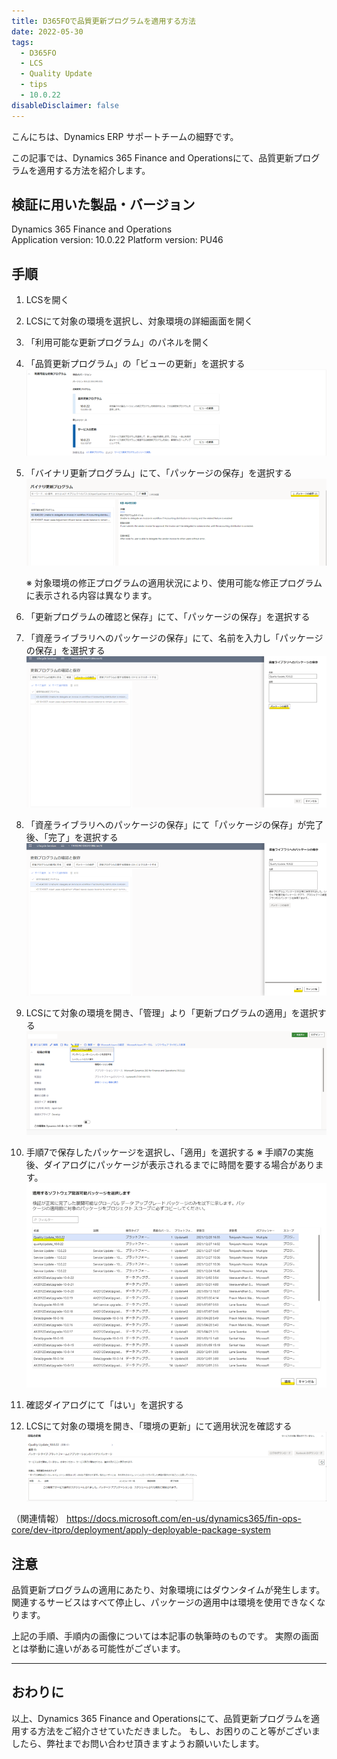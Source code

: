 ```yaml
---
title: D365FOで品質更新プログラムを適用する方法
date: 2022-05-30
tags:
  - D365FO
  - LCS
  - Quality Update
  - tips
  - 10.0.22
disableDisclaimer: false
---
```


こんにちは、Dynamics ERP サポートチームの細野です。

この記事では、Dynamics 365 Finance and Operationsにて、品質更新プログラムを適用する方法を紹介します。
<!-- more -->
## 検証に用いた製品・バージョン
Dynamics 365 Finance and Operations      
Application version: 10.0.22
Platform version: PU46

## 手順
1. LCSを開く
2. LCSにて対象の環境を選択し、対象環境の詳細画面を開く
3.  「利用可能な更新プログラム」のパネルを開く
4.  「品質更新プログラム」の「ビューの更新」を選択する
    ![](./apply-quality-update-d365fo/step4.png)

5. 「バイナリ更新プログラム」にて、「パッケージの保存」を選択する
   ![](./apply-quality-update-d365fo/step5.png)

    ※ 対象環境の修正プログラムの適用状況により、使用可能な修正プログラムに表示される内容は異なります。

6. 「更新プログラムの確認と保存」にて、「パッケージの保存」を選択する
7. 「資産ライブラリへのパッケージの保存」にて、名前を入力し「パッケージの保存」を選択する
    ![](./apply-quality-update-d365fo/step7.png)

8. 「資産ライブラリへのパッケージの保存」にて「パッケージの保存」が完了後、「完了」を選択する
    ![](./apply-quality-update-d365fo/step8.png)

9.  LCSにて対象の環境を開き、「管理」より「更新プログラムの適用」を選択する
    ![](./apply-quality-update-d365fo/step9.png)

10. 手順7で保存したパッケージを選択し、「適用」を選択する
※ 手順7の実施後、ダイアログにパッケージが表示されるまでに時間を要する場合があります。
    ![](./apply-quality-update-d365fo/step10.png)

11.	確認ダイアログにて「はい」を選択する
12.	LCSにて対象の環境を開き、「環境の更新」にて適用状況を確認する
    ![](./apply-quality-update-d365fo/step12.png)



（関連情報）
https://docs.microsoft.com/en-us/dynamics365/fin-ops-core/dev-itpro/deployment/apply-deployable-package-system


## 注意
品質更新プログラムの適用にあたり、対象環境にはダウンタイムが発生します。関連するサービスはすべて停止し、パッケージの適用中は環境を使用できなくなります。


上記の手順、手順内の画像については本記事の執筆時のものです。
実際の画面とは挙動に違いがある可能性がございます。

---
## おわりに  

以上、Dynamics 365 Finance and Operationsにて、品質更新プログラムを適用する方法をご紹介させていただきました。
もし、お困りのこと等がございましたら、弊社までお問い合わせ頂きますようお願いいたします。
